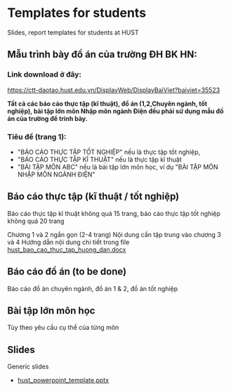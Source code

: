 # Templates for students
Slides, report templates for students at HUST

## Mẫu trình bày đồ án của trường ĐH BK HN:
### Link download ở đây:
https://ctt-daotao.hust.edu.vn/DisplayWeb/DisplayBaiViet?baiviet=35523

**Tất cả các báo cáo thực tập (kĩ thuật), đồ án (1,2,Chuyên ngành, tốt nghiệp), bài tập lớn môn Nhập môn ngành Điện đều phải sử dụng mẫu đồ án của trường để trình bày.**

### Tiêu đề (trang 1):
* "BÁO CÁO THỰC TẬP TỐT NGHIỆP" nếu là thực tập tốt nghiệp, 
* "BÁO CÁO THỰC TẬP KĨ THUẬT" nếu là thực tập kĩ thuật
* "BÀI TẬP MÔN ABC" nếu là bài tập lớn môn học, ví dụ "BÀI TẬP MÔN NHẬP MÔN NGÀNH ĐIỆN"

## Báo cáo thực tập (kĩ thuật / tốt nghiệp)
Báo cáo thực tập kĩ thuật không quá 15 trang, báo cáo thực tập tốt nghiệp không quá 20 trang

Chương 1 và 2 ngắn gọn (2-4 trang)
Nội dung cần tập trung vào chương 3 và 4
Hướng dẫn nội dung chi tiết trong file [hust_bao_cao_thuc_tap_huong_dan.docx](https://github.com/hoangducchinh/templates_students/blob/master/hust_bao_cao_thuc_tap_huong_dan.docx)

## Báo cáo đồ án (to be done)
Báo cáo đồ án chuyên ngành, đồ án 1 & 2, đồ án tốt nghiệp

## Bài tập lớn môn học
Tùy theo yêu cầu cụ thể của từng môn

## Slides
Generic slides
* [hust_powerpoint_template.pptx](https://github.com/hoangducchinh/templates_students/blob/master/hust_powerpoint_template.pptx)